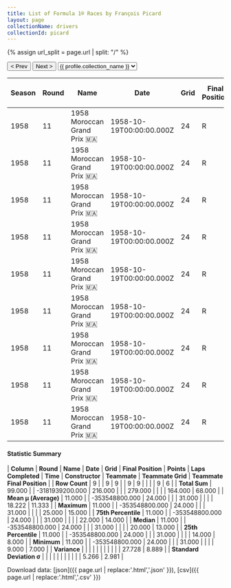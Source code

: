 ```yaml
---
title: List of Formula 1® Races by François Picard
layout: page
collectionName: drivers
collectionId: picard
---
```


{% assign url_split = page.url | split: "/" %}
<div id="collection-navigation">
<button onclick="selector.options[selector.selectedIndex-1].value && (window.location = selector.options[selector.selectedIndex-1].value);">&lt; Prev</button>
<button onclick="selector.options[selector.selectedIndex+1].value && (window.location = selector.options[selector.selectedIndex+1].value);">Next &gt;</button>
<select id="selector" onchange="this.options[this.selectedIndex].value && (window.location = this.options[this.selectedIndex].value);">
  {% for collectionId in site.data[page.collectionName].refs %}
    {% if collectionId == page.collectionId %}
      {% assign selected = "selected" %}
    {% else %}
      {% assign selected = "" %}
    {% endif %}
    {% assign profile = site.data[page.collectionName][collectionId].profile %}
    <option value="/f1/{{ page.collectionName }}/{{ collectionId }}/{{ url_split[4] }}" {{ selected }}>{{ profile.collection_name }}</option>
  {% endfor %}
</select>
</div>

| Season | Round | Name | Date | Grid | Final Position | Points | Laps Completed | Time | Constructor | Teammate | Teammate Grid | Teammate Final Position |
|--|--|--|--|--|--|--|--|--|--|--|--|--|
| 1958 | 11 | 1958 Moroccan Grand Prix 🇲🇦 | 1958-10-19T00:00:00.000Z | 24 | R | 0.0 | 31 |   | Cooper 🇬🇧 | [Roy Salvadori 🇬🇧](/f1/drivers/salvadori) | 14 | 7 |
| 1958 | 11 | 1958 Moroccan Grand Prix 🇲🇦 | 1958-10-19T00:00:00.000Z | 24 | R | 0.0 | 31 |   | Cooper 🇬🇧 | [Jack Fairman 🇬🇧](/f1/drivers/fairman) | 11 | 8 |
| 1958 | 11 | 1958 Moroccan Grand Prix 🇲🇦 | 1958-10-19T00:00:00.000Z | 24 | R | 0.0 | 31 |   | Cooper 🇬🇧 | [Jack Brabham 🇦🇺](/f1/drivers/jack_brabham) | 19 | 11 |
| 1958 | 11 | 1958 Moroccan Grand Prix 🇲🇦 | 1958-10-19T00:00:00.000Z | 24 | R | 0.0 | 31 |   | Cooper 🇬🇧 | [Bruce McLaren 🇳🇿](/f1/drivers/mclaren) | 21 | 13 |
| 1958 | 11 | 1958 Moroccan Grand Prix 🇲🇦 | 1958-10-19T00:00:00.000Z | 24 | R | 0.0 | 31 |   | Cooper 🇬🇧 | [Robert La Caze 🇫🇷](/f1/drivers/la_caze) | 23 | 14 |
| 1958 | 11 | 1958 Moroccan Grand Prix 🇲🇦 | 1958-10-19T00:00:00.000Z | 24 | R | 0.0 | 31 |   | Cooper 🇬🇧 | [André Guelfi 🇫🇷](/f1/drivers/guelfi) | 25 | 15 |
| 1958 | 11 | 1958 Moroccan Grand Prix 🇲🇦 | 1958-10-19T00:00:00.000Z | 24 | R | 0.0 | 31 |   | Cooper 🇬🇧 | [Tom Bridger 🇬🇧](/f1/drivers/bridger) | 22 | R |
| 1958 | 11 | 1958 Moroccan Grand Prix 🇲🇦 | 1958-10-19T00:00:00.000Z | 24 | R | 0.0 | 31 |   | Cooper 🇬🇧 | [Wolfgang Seidel 🇩🇪](/f1/drivers/seidel) | 20 | R |
| 1958 | 11 | 1958 Moroccan Grand Prix 🇲🇦 | 1958-10-19T00:00:00.000Z | 24 | R | 0.0 | 31 |   | Cooper 🇬🇧 | [Maurice Trintignant 🇫🇷](/f1/drivers/trintignant) | 9 | R |

#### Statistic Summary

| **Column** | **Round** | **Name** | **Date** | **Grid** | **Final Position** | **Points** | **Laps Completed** | **Time** | **Constructor** | **Teammate** | **Teammate Grid** | **Teammate Final Position** |
| **Row Count** | 9 |  | 9 | 9 |  | 9 | 9 |  |  |  | 9 | 6 |
| **Total Sum** | 99.000 |  | -3181939200.000 | 216.000 |  |  | 279.000 |  |  |  | 164.000 | 68.000 |
| **Mean μ (Average)** | 11.000 |  | -353548800.000 | 24.000 |  |  | 31.000 |  |  |  | 18.222 | 11.333 |
| **Maximum** | 11.000 |  | -353548800.000 | 24.000 |  |  | 31.000 |  |  |  | 25.000 | 15.000 |
| **75th Percentile** | 11.000 |  | -353548800.000 | 24.000 |  |  | 31.000 |  |  |  | 22.000 | 14.000 |
| **Median** | 11.000 |  | -353548800.000 | 24.000 |  |  | 31.000 |  |  |  | 20.000 | 13.000 |
| **25th Percentile** | 11.000 |  | -353548800.000 | 24.000 |  |  | 31.000 |  |  |  | 14.000 | 8.000 |
| **Minimum** | 11.000 |  | -353548800.000 | 24.000 |  |  | 31.000 |  |  |  | 9.000 | 7.000 |
| **Variance** |  |  |  |  |  |  |  |  |  |  | 27.728 | 8.889 |
| **Standard Deviation σ** |  |  |  |  |  |  |  |  |  |  | 5.266 | 2.981 |

Download data: [json]({{ page.url | replace:'.html','.json' }}), [csv]({{ page.url | replace:'.html','.csv' }})
